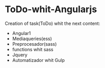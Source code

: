 # ToDo-whit-Angularjs
Creation of task(ToDo) whit the next content:

- Angular1
- Mediaqueries(ess) 
- Preprocesador(sass) 
- functions whit sass
- Jquery
- Automatizador whit Gulp
